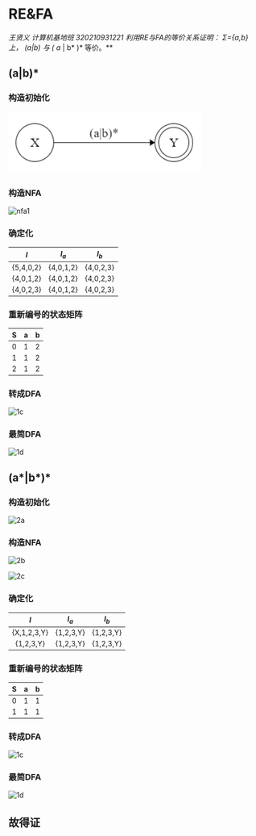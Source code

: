 # RE&FA
_王贤义 计算机基地班 320210931221_
**利用RE与FA的等价关系证明： Σ={a,b}上， (a|b)* 与 ( a* | b* )* 等价。**


## (a|b)*

### 构造初始化

![1697030193326](image/hw1/1697030193326.png)

### 构造NFA

![nfa1](D:\code\Compile\nfa1.png)

### 确定化

| $I$ |  $I_a$  | $I_b$ |
| :--: | :--: | :--: |
| {5,4,0,2} | {4,0,1,2} | {4,0,2,3} |
| {4,0,1,2} | {4,0,1,2} | {4,0,2,3} |
| {4,0,2,3} | {4,0,1,2} | {4,0,2,3} |

### 重新编号的状态矩阵

|  S   |  a   |  b   |
| :--: | :--: | :--: |
|  0   |  1   |  2   |
|  1   |  1   |  2   |
|  2   |  1   |  2   |

### 转成DFA

![1c](D:\code\Compile\1c.png)

### 最简DFA

![1d](D:\code\Compile\1d.png)

## (a\*|b\*)\*

### 构造初始化

![2a](D:\code\Compile\2a.png)

### 构造NFA

![2b](D:\code\Compile\2b.png)

![2c](D:\code\Compile\2c.png)

### 确定化

|     $I$     |   $I_a$   |   $I_b$   |
| :---------: | :-------: | :-------: |
| {X,1,2,3,Y} | {1,2,3,Y} | {1,2,3,Y} |
|  {1,2,3,Y}  | {1,2,3,Y} | {1,2,3,Y} |

### 重新编号的状态矩阵

|  S   |  a   |  b   |
| :--: | :--: | :--: |
|  0   |  1   |  1   |
|  1   |  1   |  1   |

### 转成DFA

![1c](D:\code\Compile\1c.png)

### 最简DFA

![1d](D:\code\Compile\1d.png)

## 故得证